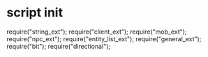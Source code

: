 # script init





require("string_ext");
require("client_ext");
require("mob_ext");
require("npc_ext");
require("entity_list_ext");
require("general_ext");
require("bit");
require("directional");
